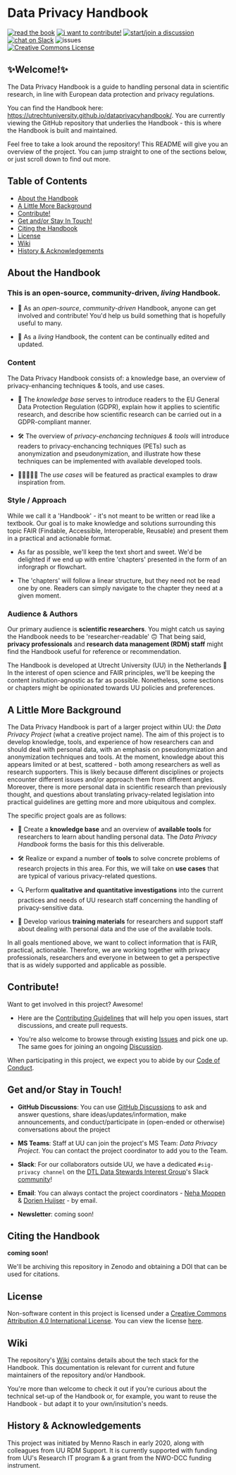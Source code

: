 # Data Privacy Handbook

[![read the book](https://img.shields.io/badge/read-the%20book-yellow)](https://utrechtuniversity.github.io/dataprivacyhandbook/)
[![i want to contribute!](https://img.shields.io/badge/i%20want%20to-contribute!-brightgreen)](https://github.com/UtrechtUniversity/dataprivacyhandbook/blob/main/CONTRIBUTING.md)
[![start/join a discussion](https://img.shields.io/badge/start%2Fjoin%20a-GitHub%20Discussion-blue)](https://github.com/UtrechtUniversity/dataprivacyhandbook/discussions)
[![chat on Slack](https://img.shields.io/badge/chat%20on-Slack-blueviolet)](https://join.slack.com/t/dtl-dsig/shared_invite/zt-krwq991u-6PczI7~fxokJuLOpnI3u0A)
![issues](https://img.shields.io/github/issues/utrechtuniversity/dataprivacyhandbook?color=red)  
<a rel="license" href="http://creativecommons.org/licenses/by/4.0/"><img alt="Creative Commons License" style="border-width:0" src="https://i.creativecommons.org/l/by/4.0/80x15.png" /></a>

## ✨Welcome!✨

The Data Privacy Handbook is a guide to handling personal data in scientific research, in line with European data protection and privacy regulations.  

You can find the Handbook here: https://utrechtuniversity.github.io/dataprivacyhandbook/. You are currently viewing the GitHub repository that underlies the Handbook - this is where the Handbook is built and maintained. 

Feel free to take a look around the repository! This README will give you an overview of the project. You can jump straight to one of the sections below, or just scroll down to find out more.

## Table of Contents

- [About the Handbook](https://github.com/UtrechtUniversity/dataprivacyhandbook/blob/main/README.md#about-the-handbook)
- [A Little More Background](https://github.com/UtrechtUniversity/dataprivacyhandbook/blob/main/README.md#a-little-more-background)
- [Contribute!](https://github.com/UtrechtUniversity/dataprivacyhandbook/blob/main/README.md#contribute!)
- [Get and/or Stay In Touch!](https://github.com/UtrechtUniversity/dataprivacyhandbook/blob/main/README.md)
- [Citing the Handbook](https://github.com/UtrechtUniversity/dataprivacyhandbook/blob/main/README.md#citing-the-handbook)
- [License](https://github.com/UtrechtUniversity/dataprivacyhandbook/blob/main/README.md#license)
- [Wiki](https://github.com/UtrechtUniversity/dataprivacyhandbook/blob/main/README.md#wiki) 
- [History & Acknowledgements](https://github.com/UtrechtUniversity/dataprivacyhandbook/blob/main/README.md)

## About the Handbook

### This is an open-source, community-driven, _living_ Handbook.  

- 🤝 As an _open-source_, _community-driven_ Handbook, anyone can get involved and contribute! You'd help us build something that is hopefully useful to many.  

- 🌱 As a _living_ Handbook, the content can be continually edited and updated. 

### Content

The Data Privacy Handbook consists of: a knowledge base, an overview of privacy-enhancing techniques & tools, and use cases.  

- 🧠 The _knowledge base_ serves to introduce readers to the EU General Data Protection Regulation (GDPR), explain how it applies to scientific research, and describe how scientific research can be carried out in a GDPR-compliant manner.
  
- 🛠️ The overview of _privacy-enchancing techniques & tools_ will introduce readers to privacy-enchancing techniques (PETs) such as anonymization and pseudonymization, and illustrate how these techniques can be implemented with available developed tools.
  
- 👨🏽‍🤝‍👨🏻 The _use cases_ will be featured as practical examples to draw inspiration from. 

### Style / Approach

While we call it a 'Handbook' - it's not meant to be written or read like a textbook. Our goal is to make knowledge and solutions surrounding this topic FAIR (Findable, Accessible, Interoperable, Reusable) and present them in a practical and actionable format. 

- As far as possible, we'll keep the text short and sweet. We'd be delighted if we end up with entire 'chapters' presented in the form of an inforgraph or flowchart.

- The 'chapters' will follow a linear structure, but they need not be read one by one. Readers can simply navigate to the chapter they need at a given moment.   

### Audience & Authors

Our primary audience is **scientific researchers**. You might catch us saying the Handbook needs to be 'researcher-readable' 🙃
That being said, **privacy professionals** and **research data management (RDM) staff** might find the Handbook useful for reference or recommendation.

The Handbook is developed at Utrecht University (UU) in the Netherlands 🌷  
In the interest of open science and FAIR principles, we'll be keeping the content insitution-agnostic as far as possible. Nonetheless, some sections or chapters might be opinionated towards UU policies and preferences.  

## A Little More Background

The Data Privacy Handbook is part of a larger project within UU: the _Data Privacy Project_ (what a creative project name). The aim of this project is to develop knowledge, tools, and experience of how researchers can and should deal with personal data, with an emphasis on pseudonymization and anonymization techniques and tools. At the moment, knowledge about this appears limited or at best, scattered - both among researchers as well as research supporters. This is likely because different disciplines or projects encounter different issues and/or approach them from different angles. Moreover, there is more personal data in scientific research than previously thought, and questions about translating privacy-related legislation into practical guidelines are getting more and more ubiquitous and complex. 

The specific project goals are as follows:  

- 🧠 Create a **knowledge base** and an overview of **available tools** for researchers to learn about handling personal data. The _Data Privacy Handbook_ forms the basis for this this deliverable.  

- 🛠️ Realize or expand a number of **tools** to solve concrete problems of research projects in this area. For this, we will take on **use cases** that are typical of various privacy-related questions.

- 🔍 Perform **qualitative and quantitative investigations** into the current practices and needs of UU research staff concerning the handling of privacy-sensitive data.

- 💪 Develop various **training materials** for researchers and support staff about dealing with personal data and the use of the available tools.  

In all goals mentioned above, we want to collect information that is FAIR, practical, actionable. Therefore, we are working together with privacy professionals, researchers and everyone in between to get a perspective that is as widely supported and applicable as possible.

## Contribute!

Want to get involved in this project? Awesome!

- Here are the [Contributing Guidelines](https://github.com/UtrechtUniversity/dataprivacyhandbook/blob/main/CONTRIBUTING.md) that will help you open issues, start discussions, and create pull requests.

- You're also welcome to browse through existing [Issues](https://github.com/UtrechtUniversity/dataprivacyhandbook/issues) and pick one up. The same goes for joining an ongoing [Discussion](https://github.com/UtrechtUniversity/dataprivacyhandbook/discussions).

When participating in this project, we expect you to abide by our [Code of Conduct](https://github.com/UtrechtUniversity/dataprivacyhandbook/blob/main/CODE_OF_CONDUCT.md).

## Get and/or Stay in Touch!

- **GitHub Discussions**: You can use [GitHub Discussions](https://github.com/UtrechtUniversity/dataprivacyhandbook/discussions) to ask and answer questions, share ideas/updates/information, make announcements, and conduct/participate in (open-ended or otherwise) conversations about the project

- **MS Teams**: Staff at UU can join the project's MS Team: _Data Privacy Project_. You can contact the project coordinator to add you to the Team.

- **Slack**: For our collaborators outside UU, we have a dedicated `#sig-privacy channel` on the [DTL Data Stewards Interest Group](https://www.dtls.nl/community/interest-groups/data-stewards-interest-group/)'s Slack [community](https://join.slack.com/t/dtl-dsig/shared_invite/zt-krwq991u-6PczI7~fxokJuLOpnI3u0A)!

- **Email**: You can always contact the project coordinators - [Neha Moopen](https://www.uu.nl/medewerkers/NMoopen) & [Dorien Huijser](https://www.uu.nl/medewerkers/DCHuijser) - by email.

- **Newsletter**: coming soon!

## Citing the Handbook

**coming soon!**

We'll be archiving this repository in Zenodo and obtaining a DOI that can be used for citations.

## License 

Non-software content in this project is licensed under a [Creative Commons Attribution 4.0 International License](https://creativecommons.org/licenses/by/4.0/). You can view the license [here](https://github.com/UtrechtUniversity/dataprivacyhandbook/blob/main/LICENSE.md).

## Wiki

The repository's [Wiki](https://github.com/UtrechtUniversity/dataprivacyhandbook/wiki) contains details about the tech stack for the Handbook. This documentation is relevant for current and future maintainers of the repository and/or Handbook.  

You're more than welcome to check it out if you're curious about the technical set-up of the Handbook or, for example, you want to reuse the Handbook - but adapt it to your own/insitution's needs. 

## History & Acknowledgements

This project was initiated by Menno Rasch in early 2020, along with colleagues from UU RDM Support. It is currently supported with funding from UU's Research IT program & a grant from the NWO-DCC funding instrument.
